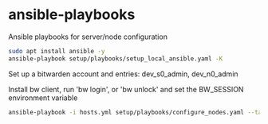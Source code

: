 # ansible-playbooks

Ansible playbooks for server/node configuration

```bash
sudo apt install ansible -y
ansible-playbook setup/playbooks/setup_local_ansible.yaml -K
```

Set up a bitwarden account and entries: dev_s0_admin, dev_n0_admin

Install bw client, run 'bw login', or 'bw unlock' and set the BW_SESSION environment variable

```bash
ansible-playbook -i hosts.yml setup/playbooks/configure_nodes.yaml --tags new
```
